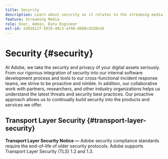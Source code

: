 ```yaml
---
title: Security
description: Learn about security as it relates to the streaming media services
feature: Streaming Media
role: User, Admin, Data Engineer
exl-id: a301612f-5019-40c3-af40-d608cd320e16
---
```

# Security {#security}

At Adobe, we take the security and privacy of your digital assets seriously. From our rigorous integration of security into our internal software development process and tools to our cross-functional incident response teams, we strive to be proactive and nimble. In addition, our collaborative work with partners, researchers, and other industry organizations helps us understand the latest threats and security best practices. Our proactive approach allows us to continually build security into the products and services we offer.


## Transport Layer Security {#transport-layer-security}

**Transport Layer Security Notice —** Adobe security compliance standards require the end-of-life of older security protocols. Adobe supports Transport Layer Security (TLS) 1.2 and 1.3.


